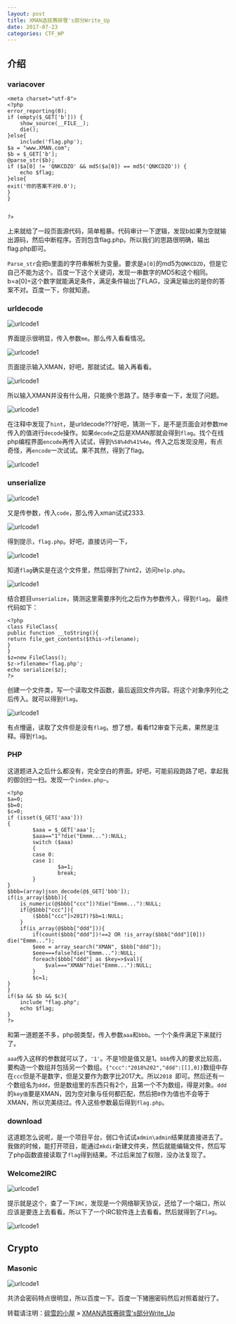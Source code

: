 ```yaml
---
layout: post
title: XMAN选拔赛碎雪's部分Write_Up
date: 2017-07-23 
categories: CTF_WP  
---
```



## 介绍

### variacover

	<meta charset="utf-8">
	<?php
	error_reporting(0);
	if (empty($_GET['b'])) {
	    show_source(__FILE__);
	    die();
	}else{
	    include('flag.php');
	$a = "www.XMAN.com";
	$b = $_GET['b'];
	@parse_str($b);
	if ($a[0] != 'QNKCDZO' && md5($a[0]) == md5('QNKCDZO')) {
	    echo $flag;
	}else{
	exit('你的答案不对0.0');
	}
	}
	
	
	?>
上来就给了一段页面源代码，简单粗暴。代码审计一下逻辑，发现b如果为空就输出源码，然后中断程序。否则包含flag.php。所以我们的思路很明确，输出flag.php即可。

`Parse_str`会把`b`里面的字符串解析为变量。要求是`a[0]`的md5为`QNKCDZO`，但是它自己不能为这个。百度一下这个关键词，发现一串数字的MD5和这个相同。b=a[0]=这个数字就能满足条件，满足条件输出了FLAG，没满足输出的是你的答案不对。百度一下，你就知道。

### urldecode

![urlcode1](/images/posts/xmanctf/1.png)

界面提示很明显，传入参数`me`。那么传入看看情况。

![urlcode1](/images/posts/xmanctf/2.png)

页面提示输入XMAN，好吧，那就试试。输入再看看。

![urlcode1](/images/posts/xmanctf/3.png)

所以输入XMAN并没有什么用，只能换个思路了。随手审查一下，发现了问题。

![urlcode1](/images/posts/xmanctf/4.png)

在注释中发现了`hint`，是urldecode???好吧，猜测一下，是不是页面会对参数me传入的值进行`decode`操作。如果`decode`之后是XMAN那就会得到`flag`。找个在线php编程界面`encode`再传入试试，得到`%58%4d%41%4e`。传入之后发现没用，有点奇怪，再`encode`一次试试。果不其然，得到了flag。

![urlcode1](/images/posts/xmanctf/5.png)

### unserialize

![urlcode1](/images/posts/xmanctf/6.png)

又是传参数，传入`code`，那么传入xman试试2333.

![urlcode1](/images/posts/xmanctf/7.png)

得到提示，`flag.php`。好吧，直接访问一下，

![urlcode1](/images/posts/xmanctf/8.png)

知道`flag`确实是在这个文件里，然后得到了hint2，访问`help.php`。

![urlcode1](/images/posts/xmanctf/9.png)

结合题目`unserialize`，猜测这里需要序列化之后作为参数传入，得到`flag`。
最终代码如下：

	<?php
	class FileClass{
	public function __toString(){
	return file_get_contents($this->filename);
	}
	}
	$z=new FileClass();
	$z->filename='flag.php';
	echo serialize($z);
	?>

创建一个文件类，写一个读取文件函数，最后返回文件内容。将这个对象序列化之后传入。就可以得到`flag`。

![urlcode1](/images/posts/xmanctf/10.png)

有点懵逼，读取了文件但是没有`flag`。想了想，看看f12审查下元素，果然是注释。得到`flag`。

### PHP

这道题进入之后什么都没有，完全空白的界面。好吧，可能前段跑路了吧，拿起我的御剑扫一扫。发现一个`index.php~`。

	<?php
	$a=0;
	$b=0;
	$c=0;
	if (isset($_GET['aaa']))
	{
	        $aaa = $_GET['aaa'];
			$aaa=="1"?die("Emmm..."):NULL;
	        switch ($aaa)
	        {
	        case 0:
	        case 1:
	                $a=1;
	                break;
	        }
	}
	$bbb=(array)json_decode(@$_GET['bbb']);
	if(is_array($bbb)){
	    is_numeric(@$bbb["ccc"])?die("Emmm..."):NULL;
	    if(@$bbb["ccc"]){
	        ($bbb["ccc"]>2017)?$b=1:NULL;
	    }
		if(is_array(@$bbb["ddd"])){
	        if(count($bbb["ddd"])!==2 OR !is_array($bbb["ddd"][0])) die("Emmm...");
	        $eee = array_search("XMAN", $bbb["ddd"]);
	        $eee===false?die("Emmm..."):NULL;
	        foreach($bbb["ddd"] as $key=>$val){
	            $val==="XMAN"?die("Emmm..."):NULL;
	        }
	        $c=1;
	}
	}
	if($a && $b && $c){
	    include "flag.php";
	    echo $flag;
	}
	?>

和第一道题差不多，php弱类型，传入参数`aaa`和`bbb`。一个个条件满足下来就行了。

`aaa`传入这样的参数就可以了，`'1'`。不是1但是值又是1。`bbb`传入的要求比较高，要构造一个数组并包括另一个数组。`{"ccc":"2018%202","ddd":[[],0]}`数组中存在`ccc`但是不是数字，但是又要作为数字比2017大。所以`2018 `即可。然后还有一个数组名为`ddd`，但是数组里的东西只有2个，且第一个不为数组，得是对象。`ddd`的`key值`要是XMAN，因为空对象与任何都匹配，然后把`0`作为值也不会等于XMAN，所以完美绕过。传入这些参数最后得到`flag.php`。

### download

这道题怎么说呢，是一个项目平台，弱口令试试`admin\admin`结果就直接进去了。我做的时候，能打开项目，能通过`mkdir`新建文件夹，然后就能编辑文件，然后写了php函数直接读取了`flag`得到结果。不过后来加了权限，没办法复现了。

### Welcome2IRC

![urlcode1](/images/posts/xmanctf/11.png)

提示就是这个，查了一下`IRC`，发现是一个网络聊天协议，还给了一个端口，所以应该是要连上去看看。所以下了一个IRC软件连上去看看。然后就得到了`Flag`。

![urlcode1](/images/posts/xmanctf/12.png)

## Crypto

### Masonic

![urlcode1](/images/posts/xmanctf/13.png)

共济会密码特点很明显，所以百度一下。百度一下猪圈密码然后对照着就行了。

转载请注明：[碎雪的小屋](http://RoyTse.github.io) » [XMAN选拔赛碎雪's部分Write_Up](http://RoyTse.github.io/2017/07/XMAN选拔赛碎雪's部分Write_Up/)  






